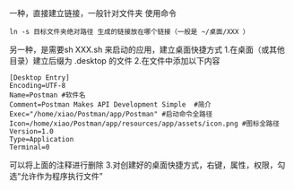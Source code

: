 一种，直接建立链接，一般针对文件夹
使用命令

    ln -s 目标文件夹绝对路径 生成的链接放在哪个链接（一般是 ~/桌面/XXX ）

另一种，是需要sh XXX.sh 来启动的应用，建立桌面快捷方式
1.在桌面（或其他目录）建立后缀为 .desktop 的文件
2.在文件中添加以下内容

    [Desktop Entry]
    Encoding=UTF-8
    Name=Postman #软件名
    Comment=Postman Makes API Development Simple  #简介
    Exec="/home/xiao/Postman/app/Postman" #启动命令全路径
    Icon=/home/xiao/Postman/app/resources/app/assets/icon.png #图标全路径
    Version=1.0
    Type=Application
    Terminal=0
可以将上面的注释进行删除
3.对创建好的桌面快捷方式，右键，属性，权限，勾选“允许作为程序执行文件”
